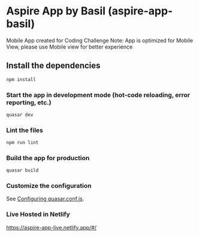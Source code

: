 # Aspire App by Basil (aspire-app-basil)

Mobile App created for Coding Challenge
Note: App is optimized for Mobile View, please use Mobile view for better experience

## Install the dependencies
```bash
npm install
```

### Start the app in development mode (hot-code reloading, error reporting, etc.)
```bash
quasar dev
```

### Lint the files
```bash
npm run lint
```

### Build the app for production
```bash
quasar build
```

### Customize the configuration
See [Configuring quasar.conf.js](https://quasar.dev/quasar-cli/quasar-conf-js).

### Live Hosted in Netlify
https://aspire-app-live.netlify.app/#/
